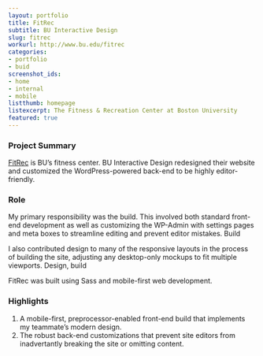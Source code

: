 ```yaml
---
layout: portfolio
title: FitRec
subtitle: BU Interactive Design
slug: fitrec
workurl: http://www.bu.edu/fitrec
categories:
- portfolio
- buid
screenshot_ids:
- home
- internal
- mobile
listthumb: homepage
listexcerpt: The Fitness & Recreation Center at Boston University
featured: true
---
```


### Project Summary

[FitRec](http://www.bu.edu/fitrec) is BU’s fitness center. BU Interactive Design redesigned their website and customized the WordPress-powered back-end to be highly editor-friendly.

### Role

My primary responsibility was the build. This involved both standard front-end development as well as customizing the WP-Admin with settings pages and meta boxes to streamline editing and prevent editor mistakes. <span class="em-role">Build</span>

I also contributed design to many of the responsive layouts in the process of building the site, adjusting any desktop-only mockups to fit multiple viewports. <span class="em-role">Design, build</span>

FitRec was built using Sass and mobile-first web development.

### Highlights

1.	A mobile-first, preprocessor-enabled front-end build that implements my teammate’s modern design.
2.	The robust back-end customizations that prevent site editors from inadvertantly breaking the site or omitting content.